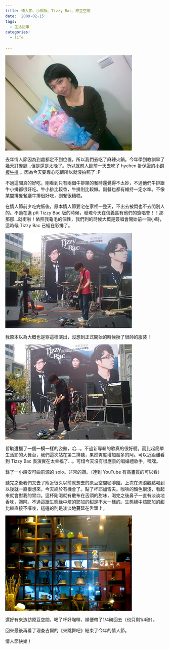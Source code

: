 ```yaml
---
title: 情人節、小銅板、Tizzy Bac、原豆空間
date: '2009-02-15'
tags:
  - 生活記事
categories:
  - life

---
```

[![](images/0.jpg)](http://picasaweb.google.com.tw/lh/photo/vp53WDg1IHG39fxnvNPhIA?feat=embedwebsite)  
  
去年情人節因為到處都定不到位置，所以我們去吃了麻辣火鍋。今年學到教訓早了幾天訂餐廳…但是還是太晚了。所以就前人節前一天去吃了 hychen 掛保證的[小銅板牛排](http://www.piecettes.com.tw/) 。因為今天要專心吃飯所以就沒拍照了 :P  
  
不過這間真的好吃，剛看到只有兩個牛排類的餐時還覺得不太妙，不過他們牛排跟牛小排都很好吃。牛小排比較香，牛排則比較嫩。副餐也都有維持一定水準。不像某間排餐餐廳牛排很好吃，副餐很糟糕。  
  
在情人節前夕吃完飯後，原本情人節要宅在家裡一整天，不出去被閃也不去閃別人的。不過在逛 ptt Tizzy Bac 版的時候，發現今天在信義區有他們的簽唱會！！那那那…就衝啦！依照我龜毛的個性，我們到的時候大概是簽唱會開始前一個小時，這時候 Tizzy Bac 已經在彩排了。  
  
[![](images/1.jpg)](http://picasaweb.google.com.tw/lh/photo/BJz7sOraXJpUOVDmVHxD6Q?feat=embedwebsite)  
  
我原本以為大概也是穿這樣演出，沒想到正式開始的時候換了很帥的服裝！  
  
[![](images/2.jpg)](http://picasaweb.google.com.tw/lh/photo/k1smarAjRRaDzhaFvEaZVQ?feat=embedwebsite)  
  
哲毓還擺了一個一模一樣的姿勢，哈…。不過新專輯的歌真的很好聽。而比起簡單生活節的大舞台，我們這次站在第二排聽，果然爽度增加超多的阿。可以近距離看到 Tizzy Bac 表演實在太幸福了…。可惜今天沒有很應景的唱婚禮歌手，嘿嘿。  
  
錄了一小段安可曲前源的 solo。非常的讚。（連到 YouTube 有高畫質的可以看）  
  
  
  
  
聽完之後我們又去了附近很久以前就想去的原豆空間咖啡館。上次在流浪觀點喝到以後就一直很想來，今天終於有機會了。點了杯耶加雪夫。咖啡的顏色很淺，看起來就會對我的胃口。這杯剛喝就有散布在舌頭的甜味，喝完之後鼻子一直有淡淡地香味，讚阿。不過這跟生態綠中焙的耶加的甜是不太一樣的。生態綠中焙耶加的甜比較直接不囉唆，這邊的則是淡淡地蔓延在舌頭上。  
  
[![](images/3.jpg)](http://picasaweb.google.com.tw/lh/photo/12SvcijPoKHtElIp5mAJHA?feat=embedwebsite)  
  
還好有來造訪原豆空間，喝了杯好咖啡，順便帶了1/4磅回去（也只剩1/4磅）。  
  
回來最後再看了理查吉爾的《來跳舞吧》結束了今年的情人節。  
  
情人節快樂！